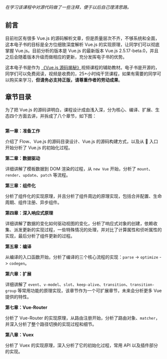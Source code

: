 <!--
 * @Author: GZH
 * @Date: 2021-06-08 11:27:24
 * @LastEditors: GZH
 * @LastEditTime: 2021-08-12 14:47:25
 * @FilePath: \Vue-SourceCode-Learing\docs\README.md
 * @Description:
-->

###### 在学习该课程中对源代码做了一些注释，便于以后自己理清思路。

## 前言

目前社区有很多 Vue.js 的源码解析文章，但是质量层次不齐，不够系统和全面，这本电子书的目标是全方位细致深度解析 Vue.js 的实现原理，让同学们可以彻底掌握 Vue.js。目前分析的版本是 Vue.js 的最新版本 Vue.js 2.5.17-beta.0，并且之后会随着版本升级而做相应的更新，充分发挥电子书的优势。

这本电子书是作为 [《Vue.js 源码揭秘》](http://coding.imooc.com/class/228.html)视频课程的辅助教材。电子书是开源的，同学们可以免费阅读，视频是收费的，25+小时纯干货课程，如果有需要的同学可以购买来学习，**但请务必支持正版，请尊重作者的劳动成果**。

## 章节目录

为了把 Vue.js 的源码讲明白，课程设计成由浅入深，分为核心、编译、扩展、生态四个方面去讲，并拆成了八个章节，如下图：

<img :src="$withBase('/assets/mind.png')">

**第一章：准备工作**

介绍了 Flow、Vue.js 的源码目录设计、Vue.js 的源码构建方式，以及从  入口开始分析了 Vue.js 的初始化过程。

**第二章：数据驱动**

详细讲解了模板数据到 DOM 渲染的过程，从 `new Vue` 开始，分析了 `mount`、`render`、`update`、`patch` 等流程。

**第三章：组件化**

分析了组件化的实现原理，并且分析了组件周边的原理实现，包括合并配置、生命周期、组件注册、异步组件。

**第四章：深入响应式原理**

详细讲解了数据的变化如何驱动视图的变化，分析了响应式对象的创建，依赖收集、派发更新的实现过程，一些特殊情况的处理，并对比了计算属性和侦听属性的实现，最后分析了组件更新的过程。

**第五章：编译**

从编译的入口函数开始，分析了编译的三个核心流程的实现：`parse` -> `optimize` -> `codegen`。

**第六章：扩展**

详细讲解了 `event`、`v-model`、`slot`、`keep-alive`、`transition`、`transition-group` 等常用功能的原理实现，该章节作为一个可扩展章节，未来会分析更多 Vue 提供的特性。

**第七章：Vue-Router**

分析了 Vue-Router 的实现原理，从路由注册开始，分析了路由对象、`matcher`，并深入分析了整个路径切换的实现过程和细节。

**第八章：Vuex**

分析了 Vuex 的实现原理，深入分析了它的初始化过程，常用 API 以及插件部分的实现。
